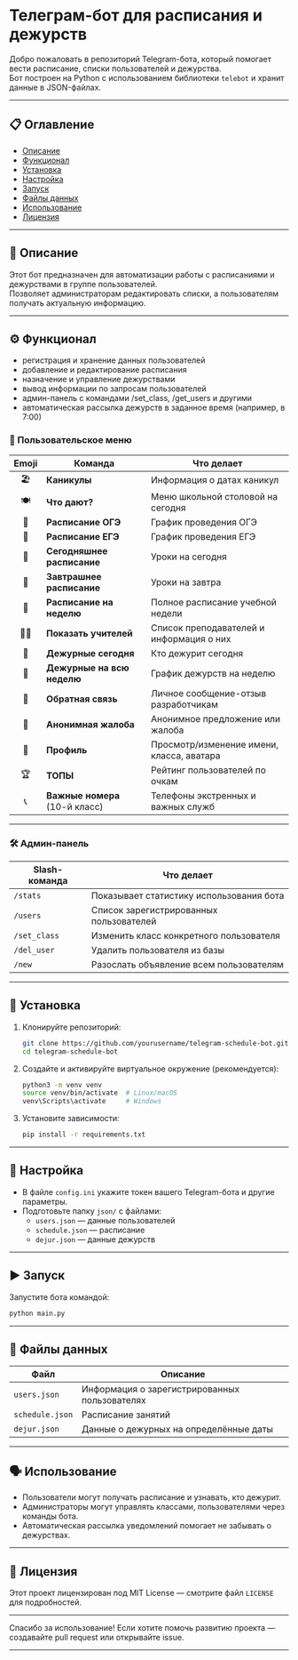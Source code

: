 
# Телеграм-бот для расписания и дежурств

Добро пожаловать в репозиторий Telegram-бота, который помогает вести расписание, списки пользователей и дежурства.  
Бот построен на Python с использованием библиотеки `telebot` и хранит данные в JSON-файлах.

---

## 📋 Оглавление
- [Описание](#-описание)
- [Функционал](#-функционал)
- [Установка](#-установка)
- [Настройка](#-настройка)
- [Запуск](#-запуск)
- [Файлы данных](#-файлы-данных)
- [Использование](#-использование)
- [Лицензия](#-лицензия)

---

## 📝 Описание
Этот бот предназначен для автоматизации работы с расписаниями и дежурствами в группе пользователей.  
Позволяет администраторам редактировать списки, а пользователям получать актуальную информацию.

---

## ⚙️ Функционал
- регистрация и хранение данных пользователей
- добавление и редактирование расписания
- назначение и управление дежурствами
- вывод информации по запросам пользователей
- админ-панель с командами /set_class, /get_users и другими
- автоматическая рассылка дежурств в заданное время (например, в 7:00)

### 📲 Пользовательское меню

| Emoji | Команда                          | Что делает                                           |
| :---: | -------------------------------- | ---------------------------------------------------- |
| 🏖    | **Каникулы**                     | Информация о датах каникул                           |
| 🍽️   | **Что дают?**                    | Меню школьной столовой на сегодня                    |
| 📅    | **Расписание ОГЭ**               | График проведения ОГЭ                                |
| 📅    | **Расписание ЕГЭ**               | График проведения ЕГЭ                                |
| 📅    | **Сегодняшнее расписание**       | Уроки на сегодня                                     |
| 📅    | **Завтрашнее расписание**        | Уроки на завтра                                      |
| 📅    | **Расписание на неделю**         | Полное расписание учебной недели                     |
| 👩‍🏫 | **Показать учителей**            | Список преподавателей и информация о них             |
| 📝    | **Дежурные сегодня**             | Кто дежурит сегодня                                  |
| 📝    | **Дежурные на всю неделю**       | График дежурств на неделю                            |
| 📢    | **Обратная связь**               | Личное сообщение-отзыв разработчикам                 |
| 📢    | **Анонимная жалоба**             | Анонимное предложение или жалоба                     |
| 👤    | **Профиль**                      | Просмотр/изменение имени, класса, аватара            |
| 🏆    | **ТОПЫ**                         | Рейтинг пользователей по очкам                       |
| 📞    | **Важные номера** (10-й класс)   | Телефоны экстренных и важных служб                   |

---

### 🛠️ Админ-панель

| Slash-команда | Что делает                              |
| ------------- | --------------------------------------- |
| `/stats`      | Показывает статистику использования бота|
| `/users`      | Список зарегистрированных пользователей |
| `/set_class`  | Изменить класс конкретного пользователя |
| `/del_user`   | Удалить пользователя из базы            |
| `/new`        | Разослать объявление всем пользователям |

---

## 🚀 Установка
1. Клонируйте репозиторий:  
   ```bash
   git clone https://github.com/yourusername/telegram-schedule-bot.git
   cd telegram-schedule-bot
   ```

2. Создайте и активируйте виртуальное окружение (рекомендуется):  
   ```bash
   python3 -m venv venv
   source venv/bin/activate  # Linux/macOS
   venv\Scripts\activate     # Windows
   ```

3. Установите зависимости:  
   ```bash
   pip install -r requirements.txt
   ```

---

## 🔧 Настройка
- В файле `config.ini` укажите токен вашего Telegram-бота и другие параметры.  
- Подготовьте папку `json/` с файлами:  
  - `users.json` — данные пользователей  
  - `schedule.json` — расписание  
  - `dejur.json` — данные дежурств  

---

## ▶️ Запуск
Запустите бота командой:  
```bash
python main.py
```

---

## 📂 Файлы данных

| Файл           | Описание                             |
| -------------- | ---------------------------------- |
| `users.json`   | Информация о зарегистрированных пользователях |
| `schedule.json`| Расписание занятий    |
| `dejur.json`   | Данные о дежурных на определённые даты |

---

## 🗣 Использование
- Пользователи могут получать расписание и узнавать, кто дежурит.  
- Администраторы могут управлять классами, пользователями через команды бота.  
- Автоматическая рассылка уведомлений помогает не забывать о дежурствах.

---

## 📄 Лицензия
Этот проект лицензирован под MIT License — смотрите файл `LICENSE` для подробностей.

---

Спасибо за использование! Если хотите помочь развитию проекта — создавайте pull request или открывайте issue.

---

